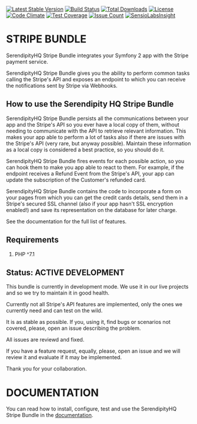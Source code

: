 [![Latest Stable Version](https://poser.pugx.org/serendipity_hq/stripe-bundle/v/stable.png)](https://packagist.org/packages/serendipity_hq/stripe-bundle)
[![Build Status](https://travis-ci.org/Aerendir/stripe-bundle.svg?branch=master)](https://travis-ci.org/Aerendir/stripe-bundle)
[![Total Downloads](https://poser.pugx.org/serendipity_hq/stripe-bundle/downloads.svg)](https://packagist.org/packages/serendipity_hq/stripe-bundle)
[![License](https://poser.pugx.org/serendipity_hq/stripe-bundle/license.svg)](https://packagist.org/packages/serendipity_hq/stripe-bundle)
[![Code Climate](https://codeclimate.com/github/Aerendir/stripe-bundle/badges/gpa.svg)](https://codeclimate.com/github/Aerendir/stripe-bundle)
[![Test Coverage](https://codeclimate.com/github/Aerendir/stripe-bundle/badges/coverage.svg)](https://codeclimate.com/github/Aerendir/stripe-bundle)
[![Issue Count](https://codeclimate.com/github/Aerendir/stripe-bundle/badges/issue_count.svg)](https://codeclimate.com/github/Aerendir/stripe-bundle)
[![SensioLabsInsight](https://insight.sensiolabs.com/projects/d8fc2a44-436e-43f5-8205-16fc77cfc1b8/mini.png)](https://insight.sensiolabs.com/projects/d8fc2a44-436e-43f5-8205-16fc77cfc1b8)

STRIPE BUNDLE
=============

SerendipityHQ Stripe Bundle integrates your Symfony 2 app with the Stripe payment service.

SerendipityHQ Stripe Bundle gives you the ability to perform common tasks calling the Stripe's API and exposes an endpoint to which you can receive the notifications sent by Stripe via Webhooks.

How to use the Serendipity HQ Stripe Bundle
-------------------------------------------

SerendipityHQ Stripe Bundle persists all the communications between your app and the Stripe's API so you ever have a local copy of them, without needing to communicate with the API to retrieve relevant information. This makes your app able to perform a lot of tasks also if there are issues with the 
Stripe's API (very rare, but anyway possible). 
Maintain these information as a local copy is considered a best practice, so you should do it.

SerendipityHQ Stripe Bundle fires events for each possible action, so you can hook them to make you app able to react to them.
For example, if the endpoint receives a Refund Event from the Stripe's API, your app can update the subscription of the Customer's refunded card.

SerendipityHQ Stripe Bundle contains the code to incorporate a form on your pages from which you can get the credit cards details, send them in a Stripe's secured SSL channel (also if your app hasn't SSL encryption enabled!) and save its representation on the database for later charge.

See the documentation for the full list of features.

Requirements
------------

1. PHP ^7.1

Status: ACTIVE DEVELOPMENT
--------------------------

This bundle is currently in development mode. We use it in our live projects and so we try to maintain it in good health.

Currently not all Stripe's API features are implemented, only the ones we currently need and can test on the wild.

It is as stable as possible. If you, using it, find bugs or scenarios not covered, please, open an issue describing the problem.

All issues are reviewd and fixed.

If you have a feature request, equally, please, open an issue and we will review it and evaluate if it may be implemented.

Thank you for your collaboration.

DOCUMENTATION
=============

You can read how to install, configure, test and use the SerendipityHQ Stripe Bundle in the [documentation](docs/Index.md).
